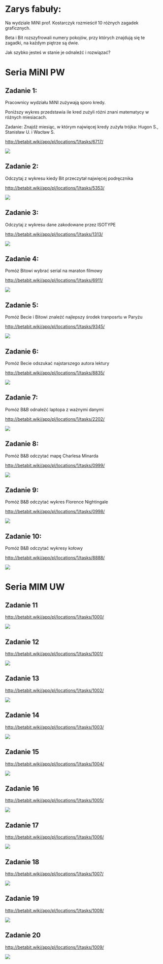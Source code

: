 # Zarys fabuły: 

Na wydziale MiNI prof. Kostarczyk rozmieścił 10 różnych zagadek graficznych. 

Beta i Bit rozszyfrowali numery pokojów, przy których znajdują się te zagadki, na każdym piętrze są dwie.

Jak szybko jesteś w stanie je odnaleźć i rozwiązać?

# Seria MiNI PW

## Zadanie 1:

Pracownicy wydziału MiNI zużywają sporo kredy. 

Poniższy wykres przedstawia ile kred zużyli różni znani matematycy w różnych miesiacach.

Zadanie: Znajdź miesiąc, w którym najwięcej kredy zużyła trójka: Hugon S., Stanisław U. i Wacław S.

http://betabit.wiki/app/pl/locations/1/tasks/6717/

![](mini6717.png)

## Zadanie 2:

Odczytaj z wykresu kiedy Bit przeczytał najwięcej podręcznika

http://betabit.wiki/app/pl/locations/1/tasks/5353/

![](mini5353.png)

## Zadanie 3:

Odczytaj z wykresu dane zakodowane przez ISOTYPE

http://betabit.wiki/app/pl/locations/1/tasks/1313/

![](mini1313.png)

## Zadanie 4:

Pomóż Bitowi wybrać serial na maraton filmowy

http://betabit.wiki/app/pl/locations/1/tasks/6911/

![](mini6911.png)

## Zadanie 5:

Pomóż Becie i Bitowi znaleźć najlepszy środek tranposrtu w Paryżu

http://betabit.wiki/app/pl/locations/1/tasks/9345/

![](mini9345.png)


## Zadanie 6:

Pomóż Becie odszukać najstarszego autora lektury

http://betabit.wiki/app/pl/locations/1/tasks/8835/

![](mini8835.png)


## Zadanie 7:

Pomóż B&B odnaleźć laptopa z ważnymi danymi

http://betabit.wiki/app/pl/locations/1/tasks/2202/

![](mini2202.png)



## Zadanie 8:

Pomóż B&B odczytać mapę Charlesa Minarda

http://betabit.wiki/app/pl/locations/1/tasks/0999/

![](mini0999.png)




## Zadanie 9:

Pomóż B&B odczytać wykres Florence Nightingale

http://betabit.wiki/app/pl/locations/1/tasks/0998/

![](mini0998.png)


## Zadanie 10:

Pomóż B&B odczytać wykresy kołowy

http://betabit.wiki/app/pl/locations/1/tasks/8888/

![](mini8888.png)


# Seria MIM UW

## Zadanie 11

http://betabit.wiki/app/pl/locations/1/tasks/1000/

![](mini1000.png)

## Zadanie 12

http://betabit.wiki/app/pl/locations/1/tasks/1001/

![](mini1001.png)

## Zadanie 13

http://betabit.wiki/app/pl/locations/1/tasks/1002/

![](mini1002.png)

## Zadanie 14

http://betabit.wiki/app/pl/locations/1/tasks/1003/

![](mini1003.png)

## Zadanie 15

http://betabit.wiki/app/pl/locations/1/tasks/1004/

![](mini1004.png)

## Zadanie 16

http://betabit.wiki/app/pl/locations/1/tasks/1005/

![](mini1005.png)

## Zadanie 17

http://betabit.wiki/app/pl/locations/1/tasks/1006/

![](mini1006.png)

## Zadanie 18

http://betabit.wiki/app/pl/locations/1/tasks/1007/

![](mini1007.png)

## Zadanie 19

http://betabit.wiki/app/pl/locations/1/tasks/1008/

![](mini1008.png)

## Zadanie 20

http://betabit.wiki/app/pl/locations/1/tasks/1009/

![](mini1009.png)

